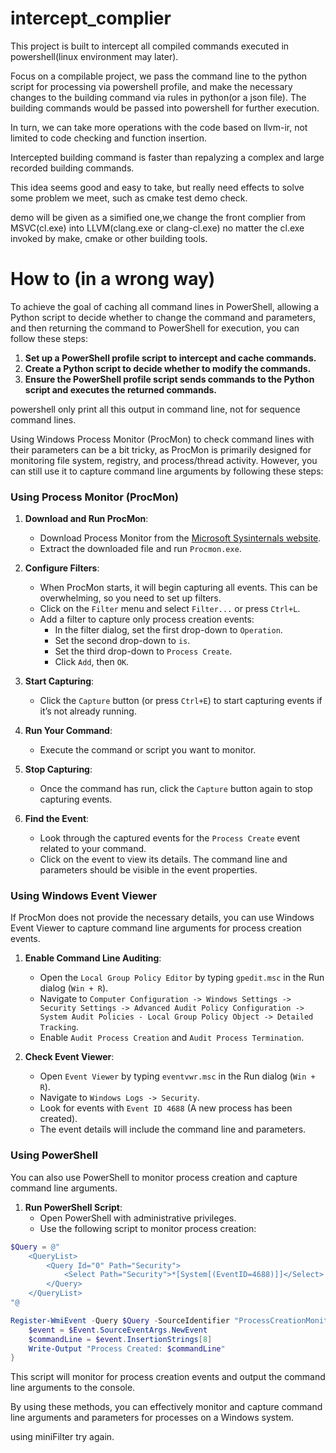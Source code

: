 # intercept_complier
This project is built to intercept all compiled commands executed in powershell(linux environment may later).

Focus on a compilable project, we pass the command line to the python script for processing via powershell profile, and make the necessary changes to the building command via rules in python(or a json file). The building commands would be passed into powershell for further execution.

In turn, we can take more operations with the code based on llvm-ir, not limited to code checking and function insertion.

Intercepted building command is faster than repalyzing a complex and large recorded building commands.

This idea seems good and easy to take, but really need effects to solve some problem we meet, such as cmake test demo check.

demo will be given as a simified one,we change the front complier from MSVC(cl.exe) into LLVM(clang.exe or clang-cl.exe) no matter the cl.exe invoked by make, cmake or other building tools.

# How to (in a wrong way)
To achieve the goal of caching all command lines in PowerShell, allowing a Python script to decide whether to change the command and parameters, and then returning the command to PowerShell for execution, you can follow these steps:

1. **Set up a PowerShell profile script to intercept and cache commands.**
2. **Create a Python script to decide whether to modify the commands.**
3. **Ensure the PowerShell profile script sends commands to the Python script and executes the returned commands.**

powershell only print all this output in command line, not for sequence command lines.

Using Windows Process Monitor (ProcMon) to check command lines with their parameters can be a bit tricky, as ProcMon is primarily designed for monitoring file system, registry, and process/thread activity. However, you can still use it to capture command line arguments by following these steps:

### Using Process Monitor (ProcMon)

1. **Download and Run ProcMon**:
   - Download Process Monitor from the [Microsoft Sysinternals website](https://docs.microsoft.com/en-us/sysinternals/downloads/procmon).
   - Extract the downloaded file and run `Procmon.exe`.

2. **Configure Filters**:
   - When ProcMon starts, it will begin capturing all events. This can be overwhelming, so you need to set up filters.
   - Click on the `Filter` menu and select `Filter...` or press `Ctrl+L`.
   - Add a filter to capture only process creation events:
     - In the filter dialog, set the first drop-down to `Operation`.
     - Set the second drop-down to `is`.
     - Set the third drop-down to `Process Create`.
     - Click `Add`, then `OK`.

3. **Start Capturing**:
   - Click the `Capture` button (or press `Ctrl+E`) to start capturing events if it’s not already running.

4. **Run Your Command**:
   - Execute the command or script you want to monitor.

5. **Stop Capturing**:
   - Once the command has run, click the `Capture` button again to stop capturing events.

6. **Find the Event**:
   - Look through the captured events for the `Process Create` event related to your command.
   - Click on the event to view its details. The command line and parameters should be visible in the event properties.

### Using Windows Event Viewer

If ProcMon does not provide the necessary details, you can use Windows Event Viewer to capture command line arguments for process creation events.

1. **Enable Command Line Auditing**:
   - Open the `Local Group Policy Editor` by typing `gpedit.msc` in the Run dialog (`Win + R`).
   - Navigate to `Computer Configuration -> Windows Settings -> Security Settings -> Advanced Audit Policy Configuration -> System Audit Policies - Local Group Policy Object -> Detailed Tracking`.
   - Enable `Audit Process Creation` and `Audit Process Termination`.

2. **Check Event Viewer**:
   - Open `Event Viewer` by typing `eventvwr.msc` in the Run dialog (`Win + R`).
   - Navigate to `Windows Logs -> Security`.
   - Look for events with `Event ID 4688` (A new process has been created).
   - The event details will include the command line and parameters.

### Using PowerShell

You can also use PowerShell to monitor process creation and capture command line arguments.

1. **Run PowerShell Script**:
   - Open PowerShell with administrative privileges.
   - Use the following script to monitor process creation:

```powershell
$Query = @"
    <QueryList>
        <Query Id="0" Path="Security">
            <Select Path="Security">*[System[(EventID=4688)]]</Select>
        </Query>
    </QueryList>
"@

Register-WmiEvent -Query $Query -SourceIdentifier "ProcessCreationMonitor" -Action {
    $event = $Event.SourceEventArgs.NewEvent
    $commandLine = $event.InsertionStrings[8]
    Write-Output "Process Created: $commandLine"
}
```

This script will monitor for process creation events and output the command line arguments to the console.

By using these methods, you can effectively monitor and capture command line arguments and parameters for processes on a Windows system.

using miniFilter try again.
